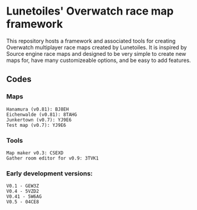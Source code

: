 # Lunetoiles' Overwatch race map framework

This repository hosts a framework and associated tools for creating Overwatch multiplayer race maps created by Lunetoiles. It is inspired by Source engine race maps and designed to be very simple to create new maps for, have many customizeable options, and be easy to add features.

## Codes

### Maps

    Hanamura (v0.81): BJ8EH
    Eichenwalde (v0.81): 8TAHG
    Junkertown (v0.7): YJ9E6
    Test map (v0.7): YJ9E6

### Tools

    Map maker v0.3: CSEXD
    Gather room editor for v0.9: 3TVK1


### Early development versions:

    V0.1 - GEW3Z
    V0.4 - 5VZD2
    V0.41 - 5W6AG
    V0.5 - 04CE8
